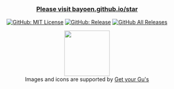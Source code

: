 <h3 align="center">
   <span><a href=https://bayoen.github.io/star>Please visit <strong>bayoen.github.io/star</strong></a></span>
</h3>

<p align="center">
        <span>
          <a href="https://github.com/bayoen/bayoen-star-exe/blob/master/LICENSE"><img src="https://img.shields.io/github/license/mashape/apistatus.svg?style=flat-square" alt="GitHub: MIT License"></a>
          <a href="https://github.com/bayoen/bayoen-star-exe/releases"><img src="https://img.shields.io/github/release/bayoen/bayoen-star-exe.svg?style=flat-square" alt="GitHub: Release"></a>
           <a href="https://github.com/bayoen/bayoen-star-exe/releases/latest"><img src="https://img.shields.io/github/downloads/bayoen/bayoen-star-exe/total.svg?style=flat-square" alt="GitHub All Releases"></a>
        </span>
</p>

<p align="center">
   <a href=https://dailycarbuncle.tumblr.com><img src="resources/dailycarbuncle_174030608386.ico" height="120" width="120"/></a>
   <br/>
   <span>Images and icons are supported by <a href=https://dailycarbuncle.tumblr.com>Get your Gu's</a></span>
</p>
